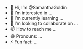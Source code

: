 - 👋 Hi, I’m @SamanthaGoldin
- 👀 I’m interested in ...
- 🌱 I’m currently learning ...
- 💞️ I’m looking to collaborate on ...
- 📫 How to reach me ...
- 😄 Pronouns: ...
- ⚡ Fun fact: ...

<!---
SamanthaGoldin/SamanthaGoldin is a ✨ special ✨ repository because its `README.md` (this file) appears on your GitHub profile.
You can click the Preview link to take a look at your changes.
--->
